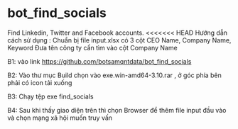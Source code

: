 # bot_find_socials
Find Linkedin, Twitter and Facebook accounts.
<<<<<<< HEAD Hướng dẫn cách sử dụng :
Chuẩn bị file input.xlsx có 3 cột CEO Name, Company Name, Keyword
Đưa tên công ty cần tìm vào cột Company Name

B1: vào link https://github.com/botsamqntdata/bot_find_socials

B2: Vào thư mục Build chọn vào exe.win-amd64-3.10.rar , ở góc phía bên phải có icon tải xuống

B3: Chạy tệp exe find_socials

B4: Sau khi thấy giao diện trên thì chọn Browser để thêm file input đầu vào và chọn mạng xã hội muốn truy vấn
